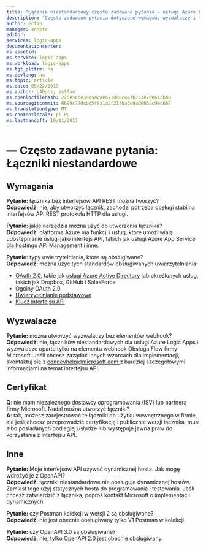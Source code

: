 ```yaml
---
title: "Łącznik niestandardowy często zadawane pytania — usługi Azure Logic Apps | Dokumentacja firmy Microsoft"
description: "Często zadawane pytania dotyczące wymagań, wyzwalaczy i tak dalej, o tworzeniu niestandardowych łączników"
author: ecfan
manager: anneta
editor: 
services: logic-apps
documentationcenter: 
ms.assetid: 
ms.service: logic-apps
ms.workload: logic-apps
ms.tgt_pltfrm: na
ms.devlang: na
ms.topic: article
ms.date: 09/22/2017
ms.author: LADocs; estfan
ms.openlocfilehash: 225e56de3985acae871ddec447b763e7de61cb80
ms.sourcegitcommit: 6699c77dcbd5f8a1a2f21fba3d0a0005ac9ed6b7
ms.translationtype: MT
ms.contentlocale: pl-PL
ms.lasthandoff: 10/11/2017
---
```

# <a name="faq-custom-connectors"></a>— Często zadawane pytania: Łączniki niestandardowe

## <a name="requirements"></a>Wymagania

**Pytanie:** łącznika bez interfejsów API REST można tworzyć? </br>
**Odpowiedź:** nie, aby utworzyć łącznik, zachodzi potrzeba obsługi stabilna interfejsów API REST protokołu HTTP dla usługi. 

**Pytanie:** jakie narzędzia można użyć do utworzenia łącznika? </br>
**Odpowiedź:** platforma Azure ma funkcji i usług, które umożliwiają udostępnianie usługi jako interfejs API, takich jak usługi Azure App Service dla hostingu API Management i inne.

**Pytanie:** typy uwierzytelniania, które są obsługiwane? </br>
**Odpowiedź:** można użyć tych standardów obsługiwanych uwierzytelniania:

* [OAuth 2.0](https://oauth.net/2/), takie jak [usługi Azure Active Directory](https://azure.microsoft.com/develop/identity/) lub określonych usług, takich jak Dropbox, GitHub i SalesForce
* Ogólny OAuth 2.0
* [Uwierzytelnianie podstawowe](https://swagger.io/docs/specification/authentication/basic-authentication/)
* [Klucz interfejsu API](https://swagger.io/docs/specification/authentication/api-keys/)

## <a name="triggers"></a>Wyzwalacze

**Pytanie:** można utworzyć wyzwalaczy bez elementów webhook? </br>
**Odpowiedź:** nie, łączników niestandardowych dla usługi Azure Logic Apps i wyzwalacze oparte tylko na elementu webhook Obsługa Flow firmy Microsoft. Jeśli chcesz zażądać innych wzorcach dla implementacji, skontaktuj się z [ condevhelp@microsoft.com ](mailto:condevhelp@microsoft.com) z bardziej szczegółowymi informacjami na temat interfejsu API.

## <a name="certification"></a>Certyfikat

**Q**: nie mam niezależnego dostawcy oprogramowania (ISV) lub partnera firmy Microsoft. Nadal można utworzyć łączniki? </br>
**A**: tak, możesz zarejestrować te łączniki do użytku wewnętrznego w firmie, ale jeśli chcesz przeprowadzić certyfikację i publicznie wersji łącznika, musi albo posiadanych podległej usłudze lub występuje jawna praw do korzystania z interfejsu API.

## <a name="other"></a>Inne

**Pytanie:** Moje interfejsów API używać dynamicznej hosta. Jak mogę wdrożyć je z OpenAPI? </br>
**Odpowiedź:** łączniki niestandardowe nie obsługuje dynamicznej hostów. Zamiast tego użyj statycznych hosta do programowania i testowania. Jeśli chcesz zatwierdzić z łącznika, poproś kontakt Microsoft o implementacji dynamicznych.

**Pytanie:** czy Postman kolekcji w wersji 2 są obsługiwane? </br>
**Odpowiedź:** nie jest obecnie obsługiwany tylko V1 Postman w kolekcji.

**Pytanie:** czy OpenAPI 3.0 są obsługiwane? </br>
**Odpowiedź:** nie, tylko OpenAPI 2.0 jest obecnie obsługiwany.